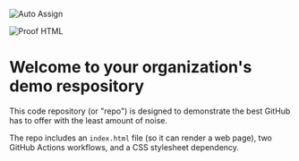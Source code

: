 ![Auto Assign](https://github.com/test-org-phuong/demo-repository/actions/workflows/auto-assign.yml/badge.svg)

![Proof HTML](https://github.com/test-org-phuong/demo-repository/actions/workflows/proof-html.yml/badge.svg)

# Welcome to your organization's demo respository
This code repository (or "repo") is designed to demonstrate the best GitHub has to offer with the least amount of noise.

The repo includes an `index.html` file (so it can render a web page), two GitHub Actions workflows, and a CSS stylesheet dependency.
